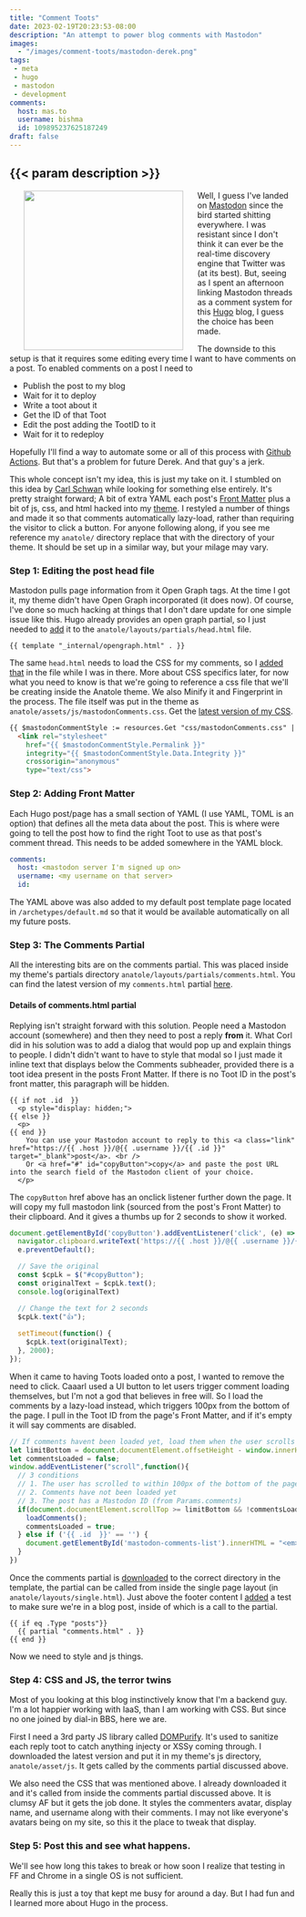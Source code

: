 ```yaml
---
title: "Comment Toots"
date: 2023-02-19T20:23:53-08:00
description: "An attempt to power blog comments with Mastodon"
images:
  - "/images/comment-toots/mastodon-derek.png"
tags:
 - meta
 - hugo
 - mastodon
 - development
comments:
  host: mas.to
  username: bishma
  id: 109895237625187249
draft: false
---
```


## {{< param description >}}

<img align="left" src="/images/comment-toots/mastodon-derek.png" width="280" hspace="25">

Well, I guess I've landed on [Mastodon](https://mas.to/@bishma) since the bird started shitting everywhere. I was resistant since I don't think it can ever be the real-time discovery engine that Twitter was (at its best). But, seeing as I spent an afternoon linking Mastodon threads as a comment system for this [Hugo](https://gohugo.io/) blog, I guess the choice has been made.

The downside to this setup is that it requires some editing every time I want to have comments on a post. To enabled comments on a post I need to

* Publish the post to my blog
* Wait for it to deploy
* Write a toot about it
* Get the ID of that Toot
* Edit the post adding the TootID to it
* Wait for it to redeploy

Hopefully I'll find a way to automate some or all of this process with [Github Actions](https://github.com/features/actions). But that's a problem for future Derek. And that guy's a jerk.

This whole concept isn't my idea, this is just my take on it. I stumbled on this idea by [Carl Schwan](https://carlschwan.eu/2020/12/29/adding-comments-to-your-static-blog-with-mastodon/) while looking for something else entirely. It's pretty straight forward; A bit of extra YAML each post's [Front Matter](https://gohugo.io/content-management/front-matter/) plus a bit of js, css, and html hacked into my [theme](https://github.com/lxndrblz/anatole). I restyled a number of things and made it so that comments automatically lazy-load, rather than requiring the visitor to click a button. For anyone following along, if you see me reference my `anatole/` directory replace that with the directory of your theme. It should be set up in a similar way, but your milage may vary.

### Step 1: Editing the post head file

Mastodon pulls page information from it Open Graph tags. At the time I got it, my theme didn't have Open Graph incorporated (it does now). Of course, I've done so much hacking at things that I don't dare update for one simple issue like this. Hugo already provides an open graph partial, so I just needed to [add](https://github.com/Bishma/blog/commit/7517756515fbe09d236f76e164b9e91ccf8b20a7) it to the `anatole/layouts/partials/head.html` file.

```golang
{{ template "_internal/opengraph.html" . }}
```

The same `head.html` needs to load the CSS for my comments, so I [added that](https://github.com/Bishma/blog/commit/78b61e93c1eae6f01b32bdc7e92f45c7e3d3fb5d) in the file while I was in there. More about CSS specifics later, for now what you need to know is that we're going to reference a css file that we'll be creating inside the Anatole theme. We also Minify it and Fingerprint in the process. The file itself was put in the theme as `anatole/assets/js/mastodonComments.css`. Get the [latest version of my CSS](https://github.com/Bishma/blog/blob/master/themes/anatole/assets/css/mastodonComments.css).

```html
{{ $mastodonCommentStyle := resources.Get "css/mastodonComments.css" | resources.Minify | resources.Fingerprint }}
  <link rel="stylesheet"
    href="{{ $mastodonCommentStyle.Permalink }}"
    integrity="{{ $mastodonCommentStyle.Data.Integrity }}"
    crossorigin="anonymous"
    type="text/css">
```

### Step 2: Adding Front Matter

Each Hugo post/page has a small section of YAML (I use YAML, TOML is an option) that defines all the meta data about the post. This is where were going to tell the post how to find the right Toot to use as that post's comment thread. This needs to be added somewhere in the YAML block.

```yaml
comments:
  host: <mastodon server I'm signed up on>
  username: <my username on that server>
  id: 
```

The YAML above was also added to my default post template page located in `/archetypes/default.md` so that it would be available automatically on all my future posts.

### Step 3: The Comments Partial

All the interesting bits are on the comments partial. This was placed inside my theme's partials directory `anatole/layouts/partials/comments.html`. You can find the latest version of my `comments.html` partial [here](https://github.com/Bishma/blog/blob/master/themes/anatole/layouts/partials/comments.html).

#### Details of comments.html partial

Replying isn't straight forward with this solution. People need a Mastodon account (somewhere) and then they need to post a reply **from** it. What Corl did in his solution was to add a dialog that would pop up and explain things to people. I didn't didn't want to have to style that modal so I just made it inline text that displays below the Comments subheader, provided there is a toot idea present in the posts Front Matter. If there is no Toot ID in the post's front matter, this paragraph will be hidden.

```golang
{{ if not .id  }}
  <p style="display: hidden;">
{{ else }}
  <p>
{{ end }}
    You can use your Mastodon account to reply to this <a class="link" href="https://{{ .host }}/@{{ .username }}/{{ .id }}" target="_blank">post</a>. <br />
    Or <a href="#" id="copyButton">copy</a> and paste the post URL into the search field of the Mastodon client of your choice.
  </p>
```

The `copyButton` href above has an onclick listener further down the page. It will copy my full mastodon link (sourced from the post's Front Matter) to their clipboard. And it gives a thumbs up for 2 seconds to show it worked.

```javascript
document.getElementById('copyButton').addEventListener('click', (e) => {
  navigator.clipboard.writeText('https://{{ .host }}/@{{ .username }}/{{ .id }}');
  e.preventDefault();

  // Save the original
  const $cpLk = $("#copyButton");      
  const originalText = $cpLk.text();
  console.log(originalText)

  // Change the text for 2 seconds
  $cpLk.text("👍");
  
  setTimeout(function() {
    $cpLk.text(originalText);
  }, 2000);
});
```

When it came to having Toots loaded onto a post, I wanted to remove the need to click. Caaarl used a UI button to let users trigger comment loading themselves, but I'm not a god that believes in free will. So I load the comments by a lazy-load instead, which triggers 100px from the bottom of the page. I pull in the Toot ID from the page's Front Matter, and if it's empty it will say comments are disabled.

```javascript
// If comments havent been loaded yet, load them when the user scrolls to within 100px of the bottom of the page
let limitBottom = document.documentElement.offsetHeight - window.innerHeight - 100;
let commentsLoaded = false;
window.addEventListener("scroll",function(){
  // 3 conditions
  // 1. The user has scrolled to within 100px of the bottom of the page
  // 2. Comments have not been loaded yet
  // 3. The post has a Mastodon ID (from Params.comments)
  if(document.documentElement.scrollTop >= limitBottom && !commentsLoaded && '{{ .id  }}' != ''){
    loadComments();
    commentsLoaded = true;
  } else if ('{{ .id  }}' == '') {
    document.getElementById('mastodon-comments-list').innerHTML = "<em>Comments are disabled for this post.</em>";
  }
})
```

Once the comments partial is [downloaded](https://github.com/Bishma/blog/blob/master/themes/anatole/layouts/partials/comments.html) to the correct directory in the template, the partial can be called from inside the single page layout (in `anatole/layouts/single.html`). Just above the footer content I [added](https://github.com/Bishma/blog/commit/5f1b177ad9d3b65e084e899ff63b103f81b8b137) a test to make sure we're in a blog post, inside of which is a call to the partial.

```golang
{{ if eq .Type "posts"}}
  {{ partial "comments.html" . }}
{{ end }}
```

Now we need to style and js things.

### Step 4: CSS and JS, the terror twins

Most of you looking at this blog instinctively know that I'm a backend guy. I'm a lot happier working with IaaS, than I am working with CSS. But since no one joined by dial-in BBS, here we are.

First I need a 3rd party JS library called [DOMPurify](https://github.com/cure53/DOMPurify/blob/main/dist/purify.js). It's used to sanitize each reply toot to catch anything injecty or XSSy coming through. I downloaded the latest version and put it in my theme's js directory, `anatole/asset/js`. It gets called by the comments partial discussed above.

We also need the CSS that was mentioned above. I already downloaded it and it's called from inside the comments partial discussed above. It is clumsy AF but it gets the job done. It styles the commenters avatar, display name, and username along with their comments. I may not like everyone's avatars being on my site, so this it the place to tweak that display.

### Step 5: Post this and see what happens.

We'll see how long this takes to break or how soon I realize that testing in FF and Chrome in a single OS is not sufficient.

Really this is just a toy that kept me busy for around a day. But I had fun and I learned more about Hugo in the process.
